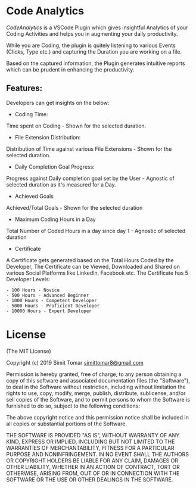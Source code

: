 # Code Analytics

*CodeAnalytics* is a VSCode Plugin which gives insightful Analytics of your Coding Activities and helps you in augmenting your daily productivity.

While you are Coding, the plugin is quitely listening to various Events (Clicks,  Type etc.) and capturing the Duration you are working on a file.

Based on the captured information, the Plugin generates intuitive reports which can be prudent in enhancing the productivity.

## Features:

Developers can get insights on the below:

- Coding Time: 

Time spent on Coding - Shown for the selected duration.

- File Extension Distribution: 

Distribution of Time against various File Extensions - Shown for the selected duration.

- Daily Completion Goal Progress:

Progress against Daily completion goal set by the User - Agnostic of selected duration as it's measured for a Day.

- Achieved Goals

Achieved/Total Goals - Shown for the selected duration


- Maximum Coding Hours in a Day

Total Number of Coded Hours in a day since day 1 - Agnostic of selected duration

- Certificate

A Certificate gets generated based on the Total Hours Coded by the Developer, The Certificate can be Viewed, Downloaded and Shared on various Social Platforms like LinkedIn, Facebook etc. The Certificate has 5 Developer Levels:

    - 100 Hours - Novice
    - 500 Hours - Advanced Beginner
    - 1000 Hours - Competent Developer
    - 5000 Hours - Proficient Developer
    - 10000 Hours - Expert Developer




# License

(The MIT License)

Copyright (c) 2019 Simit Tomar simittomar8@gmail.com

Permission is hereby granted, free of charge, to any person obtaining a copy of this software and associated documentation files (the "Software"), to deal in the Software without restriction, including without limitation the rights to use, copy, modify, merge, publish, distribute, sublicense, and/or sell copies of the Software, and to permit persons to whom the Software is furnished to do so, subject to the following conditions:

The above copyright notice and this permission notice shall be included in all copies or substantial portions of the Software.

THE SOFTWARE IS PROVIDED "AS IS", WITHOUT WARRANTY OF ANY KIND, EXPRESS OR IMPLIED, INCLUDING BUT NOT LIMITED TO THE WARRANTIES OF MERCHANTABILITY, FITNESS FOR A PARTICULAR PURPOSE AND NONINFRINGEMENT. IN NO EVENT SHALL THE AUTHORS OR COPYRIGHT HOLDERS BE LIABLE FOR ANY CLAIM, DAMAGES OR OTHER LIABILITY, WHETHER IN AN ACTION OF CONTRACT, TORT OR OTHERWISE, ARISING FROM, OUT OF OR IN CONNECTION WITH THE SOFTWARE OR THE USE OR OTHER DEALINGS IN THE SOFTWARE.